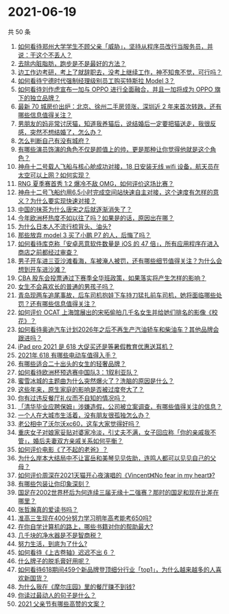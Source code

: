 # 2021-06-19

共 50 条

<!-- BEGIN -->
<!-- 最后更新时间 Sat Jun 19 2021 00:07:45 GMT+0800 (China Standard Time) -->

1. [如何看待郑州大学学生不顾父亲「威胁」，坚持从程序员改行当服务员，并说：干这个不丢人？](https://www.zhihu.com/question/465534726)
2. [去除内脏脂肪，跑步是不是最好的方法？](https://www.zhihu.com/question/427095682)
3. [边工作边考研，考上了就辞职去，没考上继续工作，神不知鬼不觉，可行吗？](https://www.zhihu.com/question/324039053)
4. [如何看待宁德时代强制经理级别员工购买特斯拉 Model 3？](https://www.zhihu.com/question/465498143)
5. [如何看待刘作虎宣布一加与 OPPO 进行全面融合，并且一加将成为 OPPO
   旗下的独立品牌？](https://www.zhihu.com/question/465399919)
6. [最新 70 城房价出炉：北京、徐州二手房领涨，深圳近 2
   年来首次转跌，还有哪些信息值得关注？](https://www.zhihu.com/question/465523037)
7. [男朋友的妈非常讨厌猫，知道我养猫后，说结婚后一定要把猫送走，我很反感，突然不想结婚了，怎么办？](https://www.zhihu.com/question/458232041)
8. [怎么判断自己有没有城府？](https://www.zhihu.com/question/275606514)
9. [有哪些演员饰演的角色不仅是颜值上的帅，更是那种让你觉得他就是这个角色？](https://www.zhihu.com/question/464498742)
10. [神舟十二号载人飞船与核心舱成功对接，18 日安装无线 wifi
    设备，航天员在太空可以上网？如何实现？](https://www.zhihu.com/question/465721875)
11. [RNG 夏季赛首秀 1:2 爆冷不敌 OMG，如何评价这场比赛？](https://www.zhihu.com/question/465769063)
12. [神舟十二号飞船约用6.5小时完成空间站快速自主对接，这个速度有怎样的意义？为什么要实现快速对接？](https://www.zhihu.com/question/465622134)
13. [中国的抹茶为什么唐宋之后就逐渐消失了？](https://www.zhihu.com/question/22132630)
14. [今年欧洲杯热度不如以往了吗？如果是的话，原因出在哪？](https://www.zhihu.com/question/464561713)
15. [为什么日本人不流行梳背头、油头?](https://www.zhihu.com/question/335817516)
16. [那些放弃 model 3 买了小鹏 P7 的人，后悔了吗？](https://www.zhihu.com/question/465497314)
17. [如何看待库克称「安卓恶意软件数量是 iOS 的 47
    倍」，所有应用程序在进入商店之前都经过审查？](https://www.zhihu.com/question/465597634)
18. [男子开车进三亚沙滩看海，车被淹人被罚，还有哪些细节值得关注？为什么会想到开车进沙滩？](https://www.zhihu.com/question/465091122)
19. [CBA
    股东会投票通过下赛季全华班政策，如果落实将产生怎样的影响？](https://www.zhihu.com/question/465741384)
20. [女生不会喜欢长的普通的男孩子吗？](https://www.zhihu.com/question/463537285)
21. [青岛现两车追尾事故，后车司机抱娃下车持刀猛扎前车司机，她将面临哪些处罚？还有哪些信息值得关注？](https://www.zhihu.com/question/465539331)
22. [如何评价 OCAT
    上海馆展出的宋拓偷拍几千名女生并给她们排名的影像《校花》？](https://www.zhihu.com/question/464804506)
23. [如何看待奥迪汽车计划2026年之后不再生产汽油轿车和柴油车？其他品牌会跟进吗？](https://www.zhihu.com/question/465729299)
24. [iPad pro 2021 是 618
    大促买还是等暑假教育优惠送耳机？](https://www.zhihu.com/question/455896469)
25. [2021年 618 有哪些电动车值得入手？](https://www.zhihu.com/question/459895976)
26. [有哪些适合二十出头的女生的轻奢品牌？](https://www.zhihu.com/question/50108354)
27. [如何看待欧洲杯预选赛中国队3：1叙利亚队？](https://www.zhihu.com/question/465257936)
28. [蜜雪冰城的主题曲为什么突然爆火了？洗脑的原因是什么？](https://www.zhihu.com/question/464996660)
29. [这些年来，原生家庭的影响是否被过度夸大了？](https://www.zhihu.com/question/465550203)
30. [你有过违反餐厅礼仪而不自知的情况吗？](https://www.zhihu.com/question/465084914)
31. [「清华毕业应聘保姆」涉嫌造假，公司被立案调查，有哪些值得关注的信息？](https://www.zhihu.com/question/465302863)
32. [一个人在大城市生活着，没有朋友很孤独怎么办？](https://www.zhihu.com/question/33276612)
33. [老公相中了沃尔沃xc60，这车大家觉得好吗？](https://www.zhihu.com/question/423496101)
34. [重庆女子对娘家妥贴对婆家冷淡，引丈夫不满，女子回应称「你的亲戚我不管」，婚后夫妻双方亲戚关系如何平衡？](https://www.zhihu.com/question/465303509)
35. [如何评价电影《了不起的老爸》？](https://www.zhihu.com/question/452034545)
36. [为什么岸本大结局中不让富岳和美琴见见佐助，连鸣人都可以见见自己的父母？](https://www.zhihu.com/question/463875382)
37. [如何评价周深在2021天猫开心夜演唱的《Vincent》《No fear in my
    heart》?](https://www.zhihu.com/question/465520401)
38. [有哪些包装让你印象深刻？](https://www.zhihu.com/question/465430655)
39. [国足在2002世界杯后为何连续三届无缘十二强赛？那时的国足和现在比差在哪里？](https://www.zhihu.com/question/465257051)
40. [张哲瀚真的爱读书吗？](https://www.zhihu.com/question/464735151)
41. [准高三生现在400分努力学习明年高考能考650吗?](https://www.zhihu.com/question/464324966)
42. [在你自学计算机的路上，哪些书籍对你的帮助最大?](https://www.zhihu.com/question/421913237)
43. [几千块的净水器是不是智商税？](https://www.zhihu.com/question/312697336)
44. [努力生活，到底为了什么?](https://www.zhihu.com/question/463790191)
45. [如何看待《上古卷轴》迟迟不出 6 ？](https://www.zhihu.com/question/428760134)
46. [什么牌子的脱毛膏好用呢？](https://www.zhihu.com/question/20299398)
47. [如何看待618期间459个新品牌登顶细分行业「top1」，为什么越来越多的人喜欢新国货？](https://www.zhihu.com/question/465576651)
48. [为什么我在《摩尔庄园》里的餐厅赚不到钱?](https://www.zhihu.com/question/464607513)
49. [你读过最动人的句子是什么？](https://www.zhihu.com/question/457277397)
50. [2021 父亲节有哪些高赞的文案？](https://www.zhihu.com/question/465116511)

<!-- END -->
